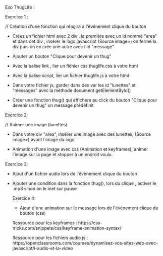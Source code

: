 <p>Exo ThugLife :</p>


<p>Exercice 1 :</p>

// Création d'une fonction qui réagira à l'événement clique du bouton

<ul>
<li><p>Créez un fichier html avec 2 div , la première avec un id nommé "area" et dans cet div , insérer le logo javascript (Source image=) on ferme la div puis on en crée une autre avec l'id "message"</p></li>
<li><p>Ajouter un bouton "Clique pour devenir un thug"</p></li>
<li><p>Avec la balise link , lier un fichier css thuglife.css à votre html</p></li>
<li><p>Avec la balise script, lier un fichier thuglife.js à votre html</p></li>
<li><p>Dans votre fichier js, garder dans des var les id "lunettes" et "messages" avec la méthode document.getElementById()</p></li>
<li><p>Créer une fonction thug() qui affichera au click du bouton "Clique pour devenir un thug" un message prédéfinit</p></li>
</ul>

<p>Exercice 2:</p>

// Animer une image (lunettes)

<ul>
<li><p>Dans votre div "area", insérer une image avec des lunettes, (Source image=) avant l'image du logo</p></li>
<li><p>Animation d'une image avec css (Animation et keyframes), animer l'image sur la page et stopper à un endroit voulu.</p></li>
</ul>

<p>Exercice 3:</p>
<ul>
<li><p>Ajout d'un fichier audio lors de l'évènement clique du bouton</p></li>
<li><p>Ajouter une condition dans la fonction thug(), lors du clique , activer le .mp3 sinon on le met sur pause</li></p>

<p>Exercice 4:</p>
<ul>
<li><p>Ajout d'une animation sur le message lors de l'évènement clique du bouton (css)</p></li>
</ul>

<p>Ressource pour les keyframes : https://css-tricks.com/snippets/css/keyframe-animation-syntax/ </p>
<p>Ressource pour les fichiers audio js : https://openclassrooms.com/courses/dynamisez-vos-sites-web-avec-javascript/l-audio-et-la-video </p>
